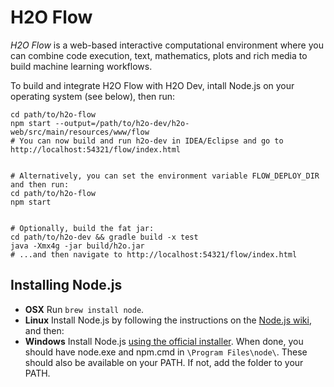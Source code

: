 # H2O Flow

*H2O Flow* is a web-based interactive computational environment where you can combine code execution, text, mathematics, plots and rich media to build machine learning workflows.

To build and integrate H2O Flow with H2O Dev, intall Node.js on your operating system (see below), then run:

    cd path/to/h2o-flow
    npm start --output=/path/to/h2o-dev/h2o-web/src/main/resources/www/flow
    # You can now build and run h2o-dev in IDEA/Eclipse and go to http://localhost:54321/flow/index.html


    # Alternatively, you can set the environment variable FLOW_DEPLOY_DIR and then run:
    cd path/to/h2o-flow
    npm start


    # Optionally, build the fat jar:
    cd path/to/h2o-dev && gradle build -x test
    java -Xmx4g -jar build/h2o.jar
    # ...and then navigate to http://localhost:54321/flow/index.html


## Installing Node.js

- **OSX** Run `brew install node`.
- **Linux** Install Node.js by following the instructions on the [Node.js wiki](https://github.com/joyent/node/wiki/Installing-Node.js-via-package-manager), and then:
- **Windows** Install Node.js [using the official installer](http://nodejs.org/download/). When done, you should have node.exe and npm.cmd in `\Program Files\node\`. These should also be available on your PATH. If not, add the folder to your PATH.
